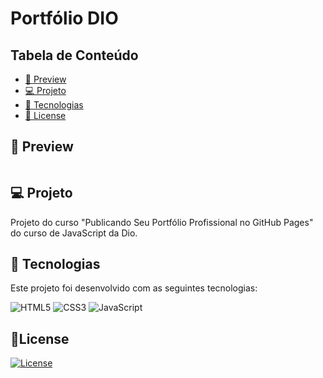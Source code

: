 # Portfólio DIO

## Tabela de Conteúdo

- [🔗 Preview](#preview)
- [💻 Projeto](#projeto)
- [🚀 Tecnologias](#tecnologias)
- [📝 License](#license)

## 🔗 Preview

<img src="">

## 💻 Projeto

Projeto do curso "Publicando Seu Portfólio Profissional no GitHub Pages" do curso de JavaScript da Dio.

##  🚀 Tecnologias

Este projeto foi desenvolvido com as seguintes tecnologias:

![HTML5](https://img.shields.io/badge/html5-%23E34F26.svg?style=for-the-badge&logo=html5&logoColor=white)
![CSS3](https://img.shields.io/badge/css3-%231572B6.svg?style=for-the-badge&logo=css3&logoColor=white)
![JavaScript](https://img.shields.io/badge/javascript-%23323330.svg?style=for-the-badge&logo=javascript&logoColor=%23F7DF1E)



##  📝License
[![License](https://img.shields.io/badge/license-MIT-blue.svg)](LICENSE)

